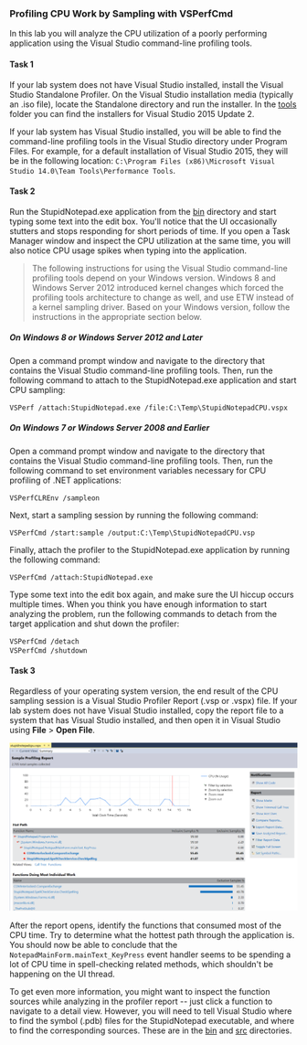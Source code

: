 ### Profiling CPU Work by Sampling with VSPerfCmd

In this lab you will analyze the CPU utilization of a poorly performing application using the Visual Studio command-line profiling tools.

#### Task 1

If your lab system does not have Visual Studio installed, install the Visual Studio Standalone Profiler. On the Visual Studio installation media (typically an .iso file), locate the Standalone directory and run the installer. In the [tools](../tools) folder you can find the installers for Visual Studio 2015 Update 2.

If your lab system has Visual Studio installed, you will be able to find the command-line profiling tools in the Visual Studio directory under Program Files. For example, for a default installation of Visual Studio 2015, they will be in the following location: `C:\Program Files (x86)\Microsoft Visual Studio 14.0\Team Tools\Performance Tools`.

#### Task 2

Run the StupidNotepad.exe application from the [bin](../perf-perfview-cpu/bin/) directory and start typing some text into the edit box. You'll notice that the UI occasionally stutters and stops responding for short periods of time. If you open a Task Manager window and inspect the CPU utilization at the same time, you will also notice CPU usage spikes when typing into the application.

> The following instructions for using the Visual Studio command-line profiling tools depend on your Windows version. Windows 8 and Windows Server 2012 introduced kernel changes which forced the profiling tools architecture to change as well, and use ETW instead of a kernel sampling driver. Based on your Windows version, follow the instructions in the appropriate section below.

##### On Windows 8 or Windows Server 2012 and Later

Open a command prompt window and navigate to the directory that contains the Visual Studio command-line profiling tools. Then, run the following command to attach to the StupidNotepad.exe application and start CPU sampling:

```
VSPerf /attach:StupidNotepad.exe /file:C:\Temp\StupidNotepadCPU.vspx
```

##### On Windows 7 or Windows Server 2008 and Earlier

Open a command prompt window and navigate to the directory that contains the Visual Studio command-line profiling tools. Then, run the following command to set environment variables necessary for CPU profiling of .NET applications:

```
VSPerfCLREnv /sampleon
```

Next, start a sampling session by running the following command:

```
VSPerfCmd /start:sample /output:C:\Temp\StupidNotepadCPU.vsp
```

Finally, attach the profiler to the StupidNotepad.exe application by running the following command:

```
VSPerfCmd /attach:StupidNotepad.exe
```

Type some text into the edit box again, and make sure the UI hiccup occurs multiple times. When you think you have enough information to start analyzing the problem, run the following commands to detach from the target application and shut down the profiler:

```
VSPerfCmd /detach
VSPerfCmd /shutdown
```

#### Task 3

Regardless of your operating system version, the end result of the CPU sampling session is a Visual Studio Profiler Report (.vsp or .vspx) file. If your lab system does not have Visual Studio installed, copy the report file to a system that has Visual Studio installed, and then open it in Visual Studio using **File** > **Open File**. 

![Screenshot of Visual Studio with the profiler report open](figure1.png)

After the report opens, identify the functions that consumed most of the CPU time. Try to determine what the hottest path through the application is. You should now be able to conclude that the `NotepadMainForm.mainText_KeyPress` event handler seems to be spending a lot of CPU time in spell-checking related methods, which shouldn't be happening on the UI thread.

To get even more information, you might want to inspect the function sources while analyzing in the profiler report -- just click a function to navigate to a detail view. However, you will need to tell Visual Studio where to find the symbol (.pdb) files for the StupidNotepad executable, and where to find the corresponding sources. These are in the [bin](../perf-perfview-cpu/bin/) and [src](../perf-perfview-cpu/src/) directories.
